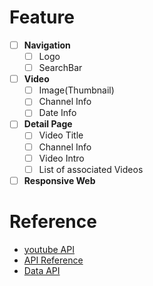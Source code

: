 # Feature
- [ ] **Navigation**
  - [ ] Logo
  - [ ] SearchBar
- [ ] **Video**
  - [ ] Image(Thumbnail)
  - [ ] Channel Info
  - [ ] Date Info
- [ ] **Detail Page**
  - [ ] Video Title
  - [ ] Channel Info
  - [ ] Video Intro
  - [ ] List of associated Videos
- [ ] **Responsive Web**

# Reference
- [youtube API](https://developers.google.com/youtube/v3?hl=ko)
- [API Reference](https://developers.google.com/youtube/v3/docs)
- [Data API](https://developers.google.com/youtube/v3/docs/search/list)